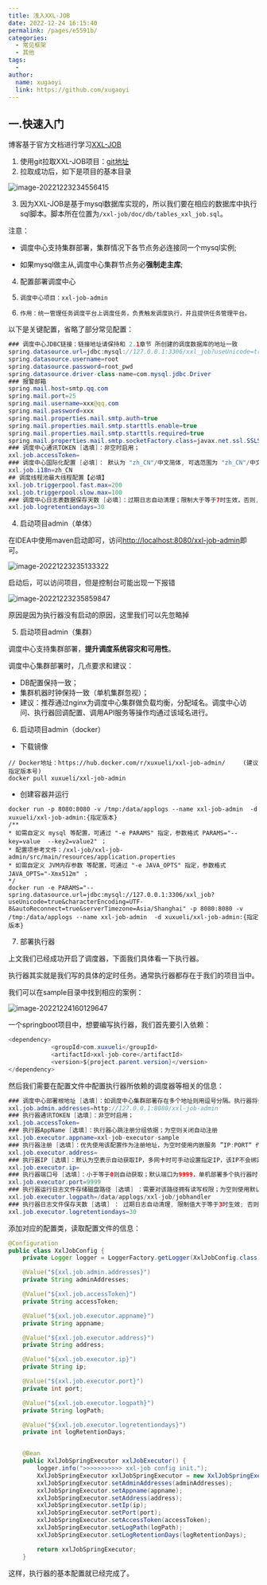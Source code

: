 ```yaml
---
title: 浅入XXL-JOB
date: 2022-12-24 16:15:40
permalink: /pages/e5591b/
categories:
  - 常见框架
  - 其他
tags:
  - 
author: 
  name: xugaoyi
  link: https://github.com/xugaoyi
---
```


## 一.快速入门

博客基于官方文档进行学习[XXL-JOB](https://www.xuxueli.com/xxl-job/)

1. 使用git拉取XXL-JOB项目：[git地址](https://github.com/xuxueli/xxl-job)
2. 拉取成功后，如下是项目的基本目录

![image-20221223234556415](https://2290653824-github-io.oss-cn-hangzhou.aliyuncs.com/image-20221223234556415.png)

3. 因为XXL-JOB是基于mysql数据库实现的，所以我们要在相应的数据库中执行sql脚本。脚本所在位置为``/xxl-job/doc/db/tables_xxl_job.sql``。

注意：

- 调度中心支持集群部署，集群情况下各节点务必连接同一个mysql实例;

- 如果mysql做主从,调度中心集群节点务必**强制走主库**;

4. 配置部署调度中心

1. `调度中心项目：xxl-job-admin`
2. `作用：统一管理任务调度平台上调度任务，负责触发调度执行，并且提供任务管理平台。`

以下是关键配置，省略了部分常见配置：

```java
### 调度中心JDBC链接：链接地址请保持和 2.1章节 所创建的调度数据库的地址一致
spring.datasource.url=jdbc:mysql://127.0.0.1:3306/xxl_job?useUnicode=true&characterEncoding=UTF-8&autoReconnect=true&serverTimezone=Asia/Shanghai
spring.datasource.username=root
spring.datasource.password=root_pwd
spring.datasource.driver-class-name=com.mysql.jdbc.Driver
### 报警邮箱
spring.mail.host=smtp.qq.com
spring.mail.port=25
spring.mail.username=xxx@qq.com
spring.mail.password=xxx
spring.mail.properties.mail.smtp.auth=true
spring.mail.properties.mail.smtp.starttls.enable=true
spring.mail.properties.mail.smtp.starttls.required=true
spring.mail.properties.mail.smtp.socketFactory.class=javax.net.ssl.SSLSocketFactory
### 调度中心通讯TOKEN [选填]：非空时启用；
xxl.job.accessToken=
### 调度中心国际化配置 [必填]： 默认为 "zh_CN"/中文简体, 可选范围为 "zh_CN"/中文简体, "zh_TC"/中文繁体 and "en"/英文；
xxl.job.i18n=zh_CN
## 调度线程池最大线程配置【必填】
xxl.job.triggerpool.fast.max=200
xxl.job.triggerpool.slow.max=100
### 调度中心日志表数据保存天数 [必填]：过期日志自动清理；限制大于等于7时生效，否则, 如-1，关闭自动清理功能；
xxl.job.logretentiondays=30
```

4. 启动项目admin（单体）

在IDEA中使用maven启动即可，访问[http://localhost:8080/xxl-job-admin](http://localhost:8080/xxl-job-admin)即可。

![image-20221223235133322](https://2290653824-github-io.oss-cn-hangzhou.aliyuncs.com/image-20221223235133322.png)



启动后，可以访问项目，但是控制台可能出现一下报错

![image-20221223235859847](https://2290653824-github-io.oss-cn-hangzhou.aliyuncs.com/image-20221223235859847.png)

原因是因为执行器没有启动的原因，这里我们可以先忽略掉

5. 启动项目admin（集群）

调度中心支持集群部署，**提升调度系统容灾和可用性**。

调度中心集群部署时，几点要求和建议：

- DB配置保持一致；
- 集群机器时钟保持一致（单机集群忽视）；
- 建议：推荐通过nginx为调度中心集群做负载均衡，分配域名。调度中心访问、执行器回调配置、调用API服务等操作均通过该域名进行。

6. 启动项目admin（docker）

- 下载镜像

```shell
// Docker地址：https://hub.docker.com/r/xuxueli/xxl-job-admin/     (建议指定版本号)
docker pull xuxueli/xxl-job-admin
```

- 创建容器并运行

```shell
docker run -p 8080:8080 -v /tmp:/data/applogs --name xxl-job-admin  -d xuxueli/xxl-job-admin:{指定版本}
/**
* 如需自定义 mysql 等配置，可通过 "-e PARAMS" 指定，参数格式 PARAMS="--key=value  --key2=value2" ；
* 配置项参考文件：/xxl-job/xxl-job-admin/src/main/resources/application.properties
* 如需自定义 JVM内存参数 等配置，可通过 "-e JAVA_OPTS" 指定，参数格式 JAVA_OPTS="-Xmx512m" ；
*/
docker run -e PARAMS="--spring.datasource.url=jdbc:mysql://127.0.0.1:3306/xxl_job?useUnicode=true&characterEncoding=UTF-8&autoReconnect=true&serverTimezone=Asia/Shanghai" -p 8080:8080 -v /tmp:/data/applogs --name xxl-job-admin  -d xuxueli/xxl-job-admin:{指定版本}
```

7. 部署执行器

上文我们已经成功开启了调度器，下面我们具体看一下执行器。

执行器其实就是我们写的具体的定时任务。通常执行器都存在于我们的项目当中。

我们可以在sample目录中找到相应的案例：

![image-20221224160129647](https://2290653824-github-io.oss-cn-hangzhou.aliyuncs.com/image-20221224160129647.png)

一个springboot项目中，想要编写执行器，我们首先要引入依赖：

```java
<dependency>
            <groupId>com.xuxueli</groupId>
            <artifactId>xxl-job-core</artifactId>
            <version>${project.parent.version}</version>
</dependency>
```

然后我们需要在配置文件中配置执行器所依赖的调度器等相关的信息：

```java
### 调度中心部署根地址 [选填]：如调度中心集群部署存在多个地址则用逗号分隔。执行器将会使用该地址进行"执行器心跳注册"和"任务结果回调"；为空则关闭自动注册；
xxl.job.admin.addresses=http://127.0.0.1:8080/xxl-job-admin
### 执行器通讯TOKEN [选填]：非空时启用；
xxl.job.accessToken=
### 执行器AppName [选填]：执行器心跳注册分组依据；为空则关闭自动注册
xxl.job.executor.appname=xxl-job-executor-sample
### 执行器注册 [选填]：优先使用该配置作为注册地址，为空时使用内嵌服务 ”IP:PORT“ 作为注册地址。从而更灵活的支持容器类型执行器动态IP和动态映射端口问题。
xxl.job.executor.address=
### 执行器IP [选填]：默认为空表示自动获取IP，多网卡时可手动设置指定IP，该IP不会绑定Host仅作为通讯实用；地址信息用于 "执行器注册" 和 "调度中心请求并触发任务"；
xxl.job.executor.ip=
### 执行器端口号 [选填]：小于等于0则自动获取；默认端口为9999，单机部署多个执行器时，注意要配置不同执行器端口；
xxl.job.executor.port=9999
### 执行器运行日志文件存储磁盘路径 [选填] ：需要对该路径拥有读写权限；为空则使用默认路径；
xxl.job.executor.logpath=/data/applogs/xxl-job/jobhandler
### 执行器日志文件保存天数 [选填] ： 过期日志自动清理, 限制值大于等于3时生效; 否则, 如-1, 关闭自动清理功能；
xxl.job.executor.logretentiondays=30
```

添加对应的配置类，读取配置文件的信息：

```java
@Configuration
public class XxlJobConfig {
    private Logger logger = LoggerFactory.getLogger(XxlJobConfig.class);

    @Value("${xxl.job.admin.addresses}")
    private String adminAddresses;

    @Value("${xxl.job.accessToken}")
    private String accessToken;

    @Value("${xxl.job.executor.appname}")
    private String appname;

    @Value("${xxl.job.executor.address}")
    private String address;

    @Value("${xxl.job.executor.ip}")
    private String ip;

    @Value("${xxl.job.executor.port}")
    private int port;

    @Value("${xxl.job.executor.logpath}")
    private String logPath;

    @Value("${xxl.job.executor.logretentiondays}")
    private int logRetentionDays;


    @Bean
    public XxlJobSpringExecutor xxlJobExecutor() {
        logger.info(">>>>>>>>>>> xxl-job config init.");
        XxlJobSpringExecutor xxlJobSpringExecutor = new XxlJobSpringExecutor();
        xxlJobSpringExecutor.setAdminAddresses(adminAddresses);
        xxlJobSpringExecutor.setAppname(appname);
        xxlJobSpringExecutor.setAddress(address);
        xxlJobSpringExecutor.setIp(ip);
        xxlJobSpringExecutor.setPort(port);
        xxlJobSpringExecutor.setAccessToken(accessToken);
        xxlJobSpringExecutor.setLogPath(logPath);
        xxlJobSpringExecutor.setLogRetentionDays(logRetentionDays);

        return xxlJobSpringExecutor;
    }
```

这样，执行器的基本配置就已经完成了。
